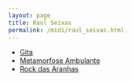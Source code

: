 ```yaml
---
layout: page
title: Raul Seixas
permalink: /midi/raul_seixas.html
---
```


* [Gita](https://124700.selcdn.ru/srv.victor3d.com.br/midi/gita.mid)
* [Metamorfose Ambulante](https://124700.selcdn.ru/srv.victor3d.com.br/midi/metosg.mid)
* [Rock das Aranhas](https://124700.selcdn.ru/srv.victor3d.com.br/midi/rock.mid)